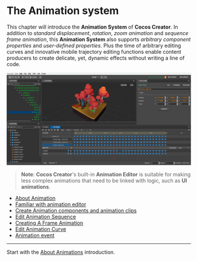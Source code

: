 # The Animation system

This chapter will introduce the __Animation System__ of __Cocos Creator__. In addition to *standard displacement*, *rotation*, *zoom animation* and *sequence frame animation*, this __Animation System__ also supports *arbitrary component properties* and *user-defined properties*.  Plus the time of arbitrary editing curves and innovative mobile trajectory editing functions enable content producers to create delicate, yet, dynamic effects without writing a line of code.

![animation cover](index/main.gif)

> **Note**: __Cocos Creator__'s built-in __Animation Editor__ is suitable for making less complex animations that need to be linked with logic, such as __UI animations__.

- [About Animation](animation.md)
- [Familiar with animation editor](animation-editor.md)
- [Create Animation components and animation clips](animation-create.md)
- [Edit Animation Sequence](animation-clip.md)
- [Creating A Frame Animation](sprite-animation.md)
- [Edit Animation Curve](animation-curve.md)
- [Animation event](animation-event.md)

<hr>

Start with the [About Animations](animation.md) introduction.
